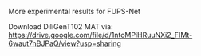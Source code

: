 More experimental results for FUPS-Net

Download DiliGenT102 MAT via: https://drive.google.com/file/d/1ntoMPiHRuuNXi2_FIMt-6waut7nBJPaQ/view?usp=sharing
